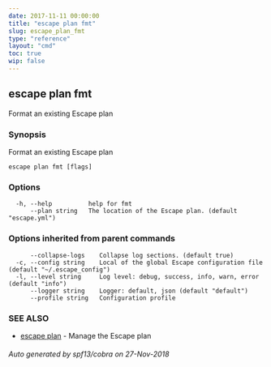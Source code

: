 ```yaml
---
date: 2017-11-11 00:00:00
title: "escape plan fmt"
slug: escape_plan_fmt
type: "reference"
layout: "cmd"
toc: true
wip: false
---
```

## escape plan fmt

Format an existing Escape plan

### Synopsis


Format an existing Escape plan

```
escape plan fmt [flags]
```

### Options

```
  -h, --help          help for fmt
      --plan string   The location of the Escape plan. (default "escape.yml")
```

### Options inherited from parent commands

```
      --collapse-logs    Collapse log sections. (default true)
  -c, --config string    Local of the global Escape configuration file (default "~/.escape_config")
  -l, --level string     Log level: debug, success, info, warn, error (default "info")
      --logger string    Logger: default, json (default "default")
      --profile string   Configuration profile
```

### SEE ALSO
* [escape plan](../escape_plan/)	 - Manage the Escape plan

###### Auto generated by spf13/cobra on 27-Nov-2018
